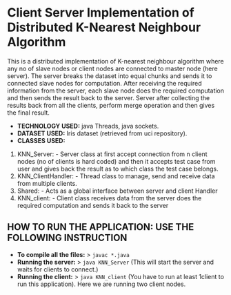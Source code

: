 # Client Server Implementation of Distributed K-Nearest Neighbour Algorithm

This is a distributed implementation of K-nearest neighbour algorithm where any no of slave nodes or client nodes are connected to master node (here server). The server breaks the dataset into equal chunks and sends it to connected slave nodes for computation. After receiving the required information from the server, each slave node does the required computation and then sends the result back to the server. Server after collecting the results back from all the clients, perform merge
operation and then gives the final result.

- **TECHNOLOGY USED:** java Threads, java sockets.
- **DATASET USED:**    Iris dataset (retrieved from uci repository).
- **CLASSES USED:**
1. KNN_Server: - Server class at first accept connection from n client nodes (no of clients is hard coded) and then it accepts test case from user and gives back the result as to which class the test case belongs.
2. KNN_ClientHandler: - Thread class to manage, send and receive data from multiple clients.
3. Shared: - Acts as a global interface between server and client Handler
4. KNN_client: - Client class receives data from the server does the required computation and sends it back to the server

## HOW TO RUN THE APPLICATION: USE THE FOLLOWING INSTRUCTION
- **To compile all the files:** > `javac *.java`
- **Running the server:** > `java KNN_Server` (This will start the server and waits for clients to connect.)
- **Running the client:** > `java KNN_client` (You have to run at least 1client to run this application). Here we are running two client nodes.

